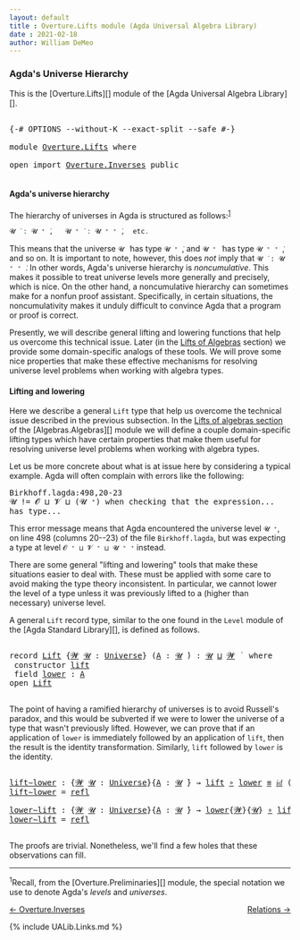```yaml
---
layout: default
title : Overture.Lifts module (Agda Universal Algebra Library)
date : 2021-02-18
author: William DeMeo
---
```


### <a id="agdas-universe-hierarchy">Agda's Universe Hierarchy</a>

This is the [Overture.Lifts][] module of the [Agda Universal Algebra Library][].

<pre class="Agda">

<a id="293" class="Symbol">{-#</a> <a id="297" class="Keyword">OPTIONS</a> <a id="305" class="Pragma">--without-K</a> <a id="317" class="Pragma">--exact-split</a> <a id="331" class="Pragma">--safe</a> <a id="338" class="Symbol">#-}</a>

<a id="343" class="Keyword">module</a> <a id="350" href="Overture.Lifts.html" class="Module">Overture.Lifts</a> <a id="365" class="Keyword">where</a>

<a id="372" class="Keyword">open</a> <a id="377" class="Keyword">import</a> <a id="384" href="Overture.Inverses.html" class="Module">Overture.Inverses</a> <a id="402" class="Keyword">public</a>

</pre>

#### <a id="agdas-universe-hierarchy">Agda's universe hierarchy</a>

The hierarchy of universes in Agda is structured as follows:<sup>[1](Overture.Lifts.html#fn1)</sup>

```agda
𝓤 ̇ : 𝓤 ⁺ ̇,   𝓤 ⁺ ̇ : 𝓤 ⁺ ⁺ ̇,  etc.
```

This means that the universe `𝓤 ̇` has type `𝓤 ⁺ ̇`, and  `𝓤 ⁺ ̇` has type  `𝓤 ⁺ ⁺ ̇`, and so on.  It is important to note, however, this does *not* imply that  `𝓤 ̇ : 𝓤 ⁺ ⁺ ̇`. In other words, Agda's universe hierarchy is *noncumulative*. This makes it possible to treat universe levels more generally and precisely, which is nice. On the other hand, a noncumulative hierarchy can sometimes make for a nonfun proof assistant. Specifically, in certain situations, the noncumulativity makes it unduly difficult to convince Agda that a program or proof is correct.

Presently, we will describe general lifting and lowering functions that help us overcome this technical issue. Later (in the [Lifts of Algebras](Algebras.Algebras.html#lifts-of-algebras) section) we provide some domain-specific analogs of these tools. We will prove some nice properties that make these effective mechanisms for resolving universe level problems when working with algebra types.

#### <a id="lifting-and-lowering">Lifting and lowering</a>

Here we describe a general `Lift` type that help us overcome the technical issue described in the previous subsection.  In the [Lifts of algebras section](Algebras.Algebras.html#lifts-of-algebras) of the [Algebras.Algebras][] module we will define a couple domain-specific lifting types which have certain properties that make them useful for resolving universe level problems when working with algebra types.

Let us be more concrete about what is at issue here by considering a typical example. Agda will often complain with errors like the following:

<samp>
Birkhoff.lagda:498,20-23 <br>
𝓤 != 𝓞 ⊔ 𝓥 ⊔ (𝓤 ⁺) when checking that the expression... has type...
</samp>

This error message means that Agda encountered the universe level `𝓤 ⁺`, on line 498 (columns 20--23) of the file `Birkhoff.lagda`, but was expecting a type at level `𝓞 ⁺ ⊔ 𝓥 ⁺ ⊔ 𝓤 ⁺ ⁺` instead.

There are some general "lifting and lowering" tools that make these situations easier to deal with. These must be applied with some care to avoid making the type theory inconsistent. In particular, we cannot lower the level of a type unless it was previously lifted to a (higher than necessary) universe level.

A general `Lift` record type, similar to the one found in the `Level` module of the [Agda Standard Library][], is defined as follows.

<pre class="Agda">

<a id="2989" class="Keyword">record</a> <a id="Lift"></a><a id="2996" href="Overture.Lifts.html#2996" class="Record">Lift</a> <a id="3001" class="Symbol">{</a><a id="3002" href="Overture.Lifts.html#3002" class="Bound">𝓦</a> <a id="3004" href="Overture.Lifts.html#3004" class="Bound">𝓤</a> <a id="3006" class="Symbol">:</a> <a id="3008" href="Agda.Primitive.html#423" class="Postulate">Universe</a><a id="3016" class="Symbol">}</a> <a id="3018" class="Symbol">(</a><a id="3019" href="Overture.Lifts.html#3019" class="Bound">A</a> <a id="3021" class="Symbol">:</a> <a id="3023" href="Overture.Lifts.html#3004" class="Bound">𝓤</a> <a id="3025" href="Universes.html#403" class="Function Operator">̇</a><a id="3026" class="Symbol">)</a> <a id="3028" class="Symbol">:</a> <a id="3030" href="Overture.Lifts.html#3004" class="Bound">𝓤</a> <a id="3032" href="Agda.Primitive.html#636" class="Primitive Operator">⊔</a> <a id="3034" href="Overture.Lifts.html#3002" class="Bound">𝓦</a> <a id="3036" href="Universes.html#403" class="Function Operator">̇</a>  <a id="3039" class="Keyword">where</a>
 <a id="3046" class="Keyword">constructor</a> <a id="lift"></a><a id="3058" href="Overture.Lifts.html#3058" class="InductiveConstructor">lift</a>
 <a id="3064" class="Keyword">field</a> <a id="Lift.lower"></a><a id="3070" href="Overture.Lifts.html#3070" class="Field">lower</a> <a id="3076" class="Symbol">:</a> <a id="3078" href="Overture.Lifts.html#3019" class="Bound">A</a>
<a id="3080" class="Keyword">open</a> <a id="3085" href="Overture.Lifts.html#2996" class="Module">Lift</a>

</pre>

The point of having a ramified hierarchy of universes is to avoid Russell's paradox, and this would be subverted if we were to lower the universe of a type that wasn't previously lifted.  However, we can prove that if an application of `lower` is immediately followed by an application of `lift`, then the result is the identity transformation. Similarly, `lift` followed by `lower` is the identity.

<pre class="Agda">

<a id="lift∼lower"></a><a id="3518" href="Overture.Lifts.html#3518" class="Function">lift∼lower</a> <a id="3529" class="Symbol">:</a> <a id="3531" class="Symbol">{</a><a id="3532" href="Overture.Lifts.html#3532" class="Bound">𝓦</a> <a id="3534" href="Overture.Lifts.html#3534" class="Bound">𝓤</a> <a id="3536" class="Symbol">:</a> <a id="3538" href="Agda.Primitive.html#423" class="Postulate">Universe</a><a id="3546" class="Symbol">}{</a><a id="3548" href="Overture.Lifts.html#3548" class="Bound">A</a> <a id="3550" class="Symbol">:</a> <a id="3552" href="Overture.Lifts.html#3534" class="Bound">𝓤</a> <a id="3554" href="Universes.html#403" class="Function Operator">̇</a><a id="3555" class="Symbol">}</a> <a id="3557" class="Symbol">→</a> <a id="3559" href="Overture.Lifts.html#3058" class="InductiveConstructor">lift</a> <a id="3564" href="MGS-MLTT.html#3813" class="Function Operator">∘</a> <a id="3566" href="Overture.Lifts.html#3070" class="Field">lower</a> <a id="3572" href="Overture.Equality.html#2388" class="Datatype Operator">≡</a> <a id="3574" href="MGS-MLTT.html#3778" class="Function">𝑖𝑑</a> <a id="3577" class="Symbol">(</a><a id="3578" href="Overture.Lifts.html#2996" class="Record">Lift</a><a id="3582" class="Symbol">{</a><a id="3583" href="Overture.Lifts.html#3532" class="Bound">𝓦</a><a id="3584" class="Symbol">}</a> <a id="3586" href="Overture.Lifts.html#3548" class="Bound">A</a><a id="3587" class="Symbol">)</a>
<a id="3589" href="Overture.Lifts.html#3518" class="Function">lift∼lower</a> <a id="3600" class="Symbol">=</a> <a id="3602" href="Identity-Type.html#162" class="InductiveConstructor">refl</a>

<a id="lower∼lift"></a><a id="3608" href="Overture.Lifts.html#3608" class="Function">lower∼lift</a> <a id="3619" class="Symbol">:</a> <a id="3621" class="Symbol">{</a><a id="3622" href="Overture.Lifts.html#3622" class="Bound">𝓦</a> <a id="3624" href="Overture.Lifts.html#3624" class="Bound">𝓤</a> <a id="3626" class="Symbol">:</a> <a id="3628" href="Agda.Primitive.html#423" class="Postulate">Universe</a><a id="3636" class="Symbol">}{</a><a id="3638" href="Overture.Lifts.html#3638" class="Bound">A</a> <a id="3640" class="Symbol">:</a> <a id="3642" href="Overture.Lifts.html#3624" class="Bound">𝓤</a> <a id="3644" href="Universes.html#403" class="Function Operator">̇</a><a id="3645" class="Symbol">}</a> <a id="3647" class="Symbol">→</a> <a id="3649" href="Overture.Lifts.html#3070" class="Field">lower</a><a id="3654" class="Symbol">{</a><a id="3655" href="Overture.Lifts.html#3622" class="Bound">𝓦</a><a id="3656" class="Symbol">}{</a><a id="3658" href="Overture.Lifts.html#3624" class="Bound">𝓤</a><a id="3659" class="Symbol">}</a> <a id="3661" href="MGS-MLTT.html#3813" class="Function Operator">∘</a> <a id="3663" href="Overture.Lifts.html#3058" class="InductiveConstructor">lift</a> <a id="3668" href="Overture.Equality.html#2388" class="Datatype Operator">≡</a> <a id="3670" href="MGS-MLTT.html#3778" class="Function">𝑖𝑑</a> <a id="3673" href="Overture.Lifts.html#3638" class="Bound">A</a>
<a id="3675" href="Overture.Lifts.html#3608" class="Function">lower∼lift</a> <a id="3686" class="Symbol">=</a> <a id="3688" href="Identity-Type.html#162" class="InductiveConstructor">refl</a>

</pre>

The proofs are trivial. Nonetheless, we'll find a few holes that these observations can fill.

---------------

<sup>1</sup><span class="footnote" id="fn1">Recall, from the [Overture.Preliminaries][] module, the special notation we use to denote Agda's *levels* and *universes*.</span>


<p></p>

[← Overture.Inverses](Overture.Inverses.html)
<span style="float:right;">[Relations →](Relations.html)</span>

{% include UALib.Links.md %}
